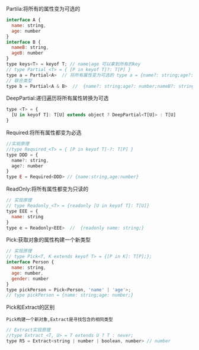 <!--
 * @Author: cc
 * @LastEditTime: 2021-04-13 22:30:16
-->

Partila:将所有的属性变为可选的

```javaScript
interface A {
  name: string,
  age: number
}
interface B {
  nameB: string,
  ageB: number
}
type keys<T> = keyof T; // name|age 可以拿到所有的key
// type Partial_<T> = { [P in keyof T]?: T[P] }
type a = Partial<A>  // 将所有属性变为可选的 type a = {name?: string;age?: number}
// 联合类型
type b = Partial<A & B>  //  {name?: string;age?: number;nameB?: string;ageB?: number;}
```

DeepPartial:递归遍历将所有属性转换为可选

```javaScript
type <T> = {
  [U in keyof T]: T[U] extends object ? DeepPartial<T[U]> : T[U]
}
```

Required:将所有属性都变为必选

```javaScript
//实现原理
//type Required_<T> = { [P in keyof T]-?: T[P] }
type DDD = {
  name?: string,
  age?: number
}
type E = Required<DDD> // {name:string,age:number}
```

ReadOnly:将所有属性都变为只读的

```javaScript
// 实现原理
// type Readonly_<T> = {readonly [U in keyof T]: T[U]}
type EEE = {
  name: string
}
type e = Readonly<EEE>  //  {readonly name: string;}
```

Pick:获取对象的属性构建一个新类型

```javaScript
// 实现原理
// type Pick<T, K extends keyof T> = {[P in K]: T[P];};
interface Person {
  name: string,
  age: number,
  gender: number
}
type pickPerson = Pick<Person, 'name' | 'age'>; 
// type pickPerson = {name: string;age: number;}
```

Pick和Extract的区别

`Pick构建一个新对象,Extract是寻找包含的相同类型`

```javaScript
// Extract实现原理
//type Extract_<T, U> = T extends U ? T : never;
type R5 = Extract<string | number | boolean, number> // number
```

